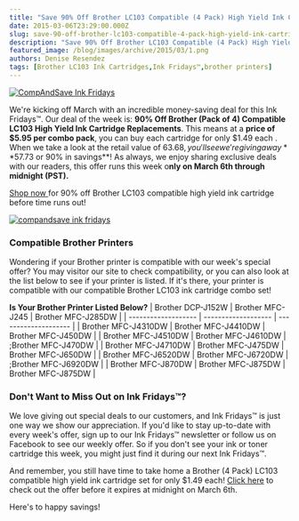 ```yaml
---
title: "Save 90% Off Brother LC103 Compatible (4 Pack) High Yield Ink Cartridges - Ink Fridays™"
date: 2015-03-06T23:29:00.000Z
slug: save-90-off-brother-lc103-compatible-4-pack-high-yield-ink-cartridges-ink-fridays
description: "Save 90% Off Brother LC103 Compatible (4 Pack) High Yield Ink Cartridges - Ink Fridays™"
featured_image: /blog/images/archive/2015/03/1.png
authors: Denise Resendez
tags: [Brother LC103 Ink Cartridges,Ink Fridays™,brother printers]
---
```


[![CompAndSave Ink Fridays](/blog/images/1.png "Save 90% Off Brother LC103 Compatible (4 Pack) High Yield Ink Cartridges- Ink Fridays ")](https://www.compandsave.com/ink-fridays)

We're kicking off March with an incredible money-saving deal for this Ink Fridays™. Our deal of the week is: **90% Off Brother (Pack of 4) Compatible LC103 High Yield Ink Cartridge Replacements**. This means at a **price of $5.95 per combo pack**, you can buy each cartridge for only $1.49 each . When we take a look at the retail value of $63.68, you'll see we're giving away **$57.73 or 90% in savings**! As always, we enjoy sharing exclusive deals with our readers, this offer runs this week o**nly on March 6th through midnight (PST).** 

[Shop now ](https://www.compandsave.com/ink-fridays)for 90% off Brother LC103 compatible high yield ink cartridge before time runs out!

[![compandsave ink fridays ](/blog/images/Order-Now.png "Shop Now")](https://www.compandsave.com/ink-fridays)

### Compatible Brother Printers 

Wondering if your Brother printer is compatible with our week's special offer? You may visitor our site to check compatibility, or you can also look at the list below to see if your printer is listed. If it's there, your printer is compatible with our compatible Brother LC103 ink cartridge combo set!

__**Is Your Brother Printer Listed Below?**__
| Brother DCP-J152W   | Brother MFC-J245    | Brother MFC-J285DW   |
| ------------------- | ------------------- | -------------------- |
| Brother MFC-J4310DW | Brother MFC-J4410DW | Brother MFC-J450DW   |
| Brother MFC-J4510DW | Brother MFC-J4610DW | ;Brother MFC-J470DW  |
| Brother MFC-J4710DW | Brother MFC-J475DW  | Brother MFC-J650DW   |
| Brother MFC-J6520DW | Brother MFC-J6720DW | ;Brother MFC-J6920DW |
| Brother MFC-J870DW  | Brother MFC-J875DW  | Brother MFC-J875DW   |

### Don't Want to Miss Out on Ink Fridays™?

We love giving out special deals to our customers, and Ink Fridays™ is just one way we show our appreciation. If you'd like to stay up-to-date with every week's offer, sign up to our Ink Fridays™ newsletter or follow us on Facebook to see our weekly offer. So if you don't see your ink or toner cartridge this week, you might just find it during our next Ink Fridays™.

And remember, you still have time to take home a Brother (4 Pack) LC103 compatible high yield ink cartridge set for only $1.49 each! [Click here](https://www.compandsave.com/ink-fridays) to check out the offer before it expires at midnight on March 6th. 

Here's to happy savings!
